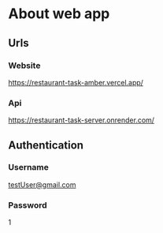 # About web app

## Urls
### Website
https://restaurant-task-amber.vercel.app/

### Api
https://restaurant-task-server.onrender.com/

## Authentication
### Username
testUser@gmail.com

### Password
1
